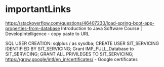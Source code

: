 # importantLinks
https://stackoverflow.com/questions/46407230/load-spring-boot-app-properties-from-database
Introduction to Java Software Course | DevelopIntelligence - copy paste to URL

SQL USER CREATION:
sqlplus / as sysdba;
CREATE USER SIT_SERVICING IDENTIFIED BY SIT_SERVICING;
Grant IMP_FULL_Database to SIT_SERVICING;
GRANT ALL PRIVILEGES TO SIT_SERVICING;
https://grow.google/intl/en_in/certificates/ - Google certificates
